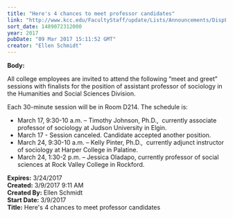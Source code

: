 ```yaml
---
title: "Here's 4 chances to meet professor candidates"
link: "http://www.kcc.edu/FacultyStaff/update/Lists/Announcements/DispForm.aspx?ID=2394"
sort_date: 1489072312000
year: 2017
pubDate: "09 Mar 2017 15:11:52 GMT"
creator: "Ellen Schmidt"
---
```


<div><b>Body:</b> <div class="ExternalClass5ED666FACBD94D0E9D0D00AB89EC4EB3"><p>All college employees are invited to attend the following “meet and greet” sessions with finalists for the position of assistant professor of sociology in the Humanities and Social Sciences Division.</p>
<p>Each 30-minute session will be in Room D214. The schedule is:</p>
<ul><li>March 17, 9:30-10 a.m. – Timothy Johnson, Ph.D.,  currently associate professor of sociology at Judson University in Elgin.</li>
<li>March 17 - Session canceled. Candidate accepted another position.</li>
<li>March 24, 9:30-10 a.m. – Kelly Pinter, Ph.D.,  currently adjunct instructor of sociology at Harper College in Palatine.</li>
<li>March 24, 1:30-2 p.m. – Jessica Oladapo, currently professor of social sciences at Rock Valley College in Rockford.</li></ul></div></div>
<div><b>Expires:</b> 3/24/2017</div>
<div><b>Created:</b> 3/9/2017 9:11 AM</div>
<div><b>Created By:</b> Ellen Schmidt</div>
<div><b>Start Date:</b> 3/9/2017</div>
<div><b>Title:</b> Here&#39;s 4 chances to meet professor candidates</div>
